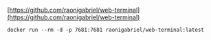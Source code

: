 
[https://github.com/raonigabriel/web-terminal](https://github.com/raonigabriel/web-terminal)

`docker run --rm -d -p 7681:7681 raonigabriel/web-terminal:latest`